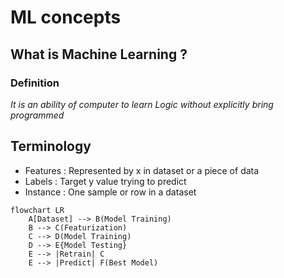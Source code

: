 # ML concepts

## What is Machine Learning ?

### Definition 

*It is an ability of computer to learn Logic without explicitly bring programmed*

## Terminology 
- Features : Represented by x in dataset or a piece of data 
- Labels : Target y value trying to predict
- Instance : One sample or row in a dataset


```mermaid
flowchart LR
    A[Dataset] --> B(Model Training)
    B --> C(Featurization)
    C --> D(Model Training)
    D --> E{Model Testing}
    E --> |Retrain| C
    E --> |Predict| F(Best Model)
   
  
```
